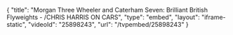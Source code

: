 {
    "title": "Morgan Three Wheeler and Caterham Seven: Brilliant British Flyweights - \/CHRIS HARRIS ON CARS",
    "type": "embed",
    "layout": "iframe-static",
    "videoId": "25898243",
    "url": "\/tvpembed\/25898243"
}